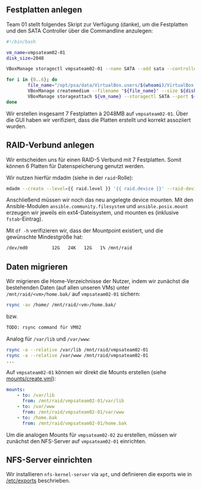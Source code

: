 ## Festplatten anlegen

Team 01 stellt folgendes Skript zur Verfügung (danke), um die Festplatten und den SATA Controller über die Commandline anzulegen:
```bash
#!/bin/bash

vm_name=vmpsateam02-01
disk_size=2048

VBoxManage storagectl vmpsateam02-01 --name SATA --add sata --controller IntelAhci --portcount 30

for i in {0..6}; do
        file_name="/opt/psa/data/VirtualBox.users/$(whoami)/VirtualBox VMs/${vm_name}/fileserver-disk${i}.vmdk"
        VBoxManage createmedium --filename "${file_name}" --size ${disk_size} --format VMDK
        VBoxManage storageattach ${vm_name} --storagectl SATA --port ${i} --device 0 --type hdd --medium "${file_name}"
done
```
Wir erstellen insgesamt 7 Festplatten à 2048MB auf `vmpsateam02-01`.
Über die GUI haben wir verifiziert, dass die Platten erstellt und korrekt assoziiert wurden.

## RAID-Verbund anlegen
Wir entscheiden uns für einen RAID-5 Verbund mit 7 Festplatten.
Somit können 6 Platten für Datenspeicherung genutzt werden. 

Wir nutzen hierfür mdadm (siehe in der `raid`-Rolle):
```bash
mdadm --create --level={{ raid.level }} '{{ raid.device }}' --raid-devices={{ raid.devices_count }} {{ raid.devices }}
```

Anschließend müssen wir noch das neu angelegte device mounten.
Mit den Ansible-Modulen `ansible.community.filesystem` und `ansible.posix.mount` erzeugen wir jeweils ein ext4-Dateisystem,
und mounten es (inklusive `fstab`-Eintrag).

Mit `df -h` verifizieren wir, dass der Mountpoint existiert, und die gewünschte Mindestgröße hat:

```bash
/dev/md0         12G   24K   12G   1% /mnt/raid
```

## Daten migrieren

Wir migrieren die Home-Verzeichnisse der Nutzer, indem wir zunächst die bestehenden Daten (auf allen unseren VMs)
unter `/mnt/raid/<vm>/home.bak/` auf `vmpsateam02-01` sichern:

```bash
rsync -av /home/ /mnt/raid/<vm>/home.bak/
```
bzw.
```bash
TODO: rsync command für VM02
```

Analog für `/var/lib` und `/var/www`:
```bash
rsync -a --relative /var/lib /mnt/raid/vmpsateam02-01
rsync -a --relative /var/www /mnt/raid/vmpsateam02-01
...
```


Auf `vmpsateam02-01` können wir direkt die Mounts erstellen (siehe [mounts/create.yml](../../ansible/roles/mounts/tasks/create.yml)):
```yml
mounts:
    - to: /var/lib
      from: /mnt/raid/vmpsateam02-01/var/lib
    - to: /var/www
      from: /mnt/raid/vmpsateam02-01/var/www
    - to: /home.bak
      from: /mnt/raid/vmpsateam02-01/home.bak
```

Um die analogen Mounts für `vmpsateam02-02` zu erstellen, müssen wir zunächst den NFS-Server auf `vmpsateam02-01` einrichten.

## NFS-Server einrichten 

Wir installieren `nfs-kernel-server` via `apt`, und definieren die exports wie in [/etc/exports](../../ansible/roles/raid/templates/vmpsateam02-01/etc/exports) beschrieben.

